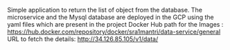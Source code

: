 Simple application to return the list of object from the database. The microservice and the Mysql database are deployed in the GCP using the yaml files which are present in the project
Docker Hub path for the Images : https://hub.docker.com/repository/docker/sra1mantri/data-service/general
URL to fetch the details: http://34.126.85.105/v1/data/
